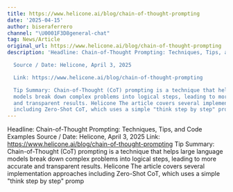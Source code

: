 ```yaml
---
title: https://www.helicone.ai/blog/chain-of-thought-prompting
date: '2025-04-15'
author: biseraferrero
channel: "\U0001F3D8general-chat"
tag: News/Article
original_url: https://www.helicone.ai/blog/chain-of-thought-prompting
description: 'Headline: Chain-of-Thought Prompting: Techniques, Tips, and Code Examples

  Source / Date: Helicone, April 3, 2025

  Link: https://www.helicone.ai/blog/chain-of-thought-prompting

  Tip Summary: Chain-of-Thought (CoT) prompting is a technique that helps large language
  models break down complex problems into logical steps, leading to more accurate
  and transparent results. Helicone The article covers several implementation approaches
  including Zero-Shot CoT, which uses a simple "think step by step" promp'
---
```


Headline: Chain-of-Thought Prompting: Techniques, Tips, and Code Examples
Source / Date: Helicone, April 3, 2025
Link: https://www.helicone.ai/blog/chain-of-thought-prompting
Tip Summary: Chain-of-Thought (CoT) prompting is a technique that helps large language models break down complex problems into logical steps, leading to more accurate and transparent results. Helicone The article covers several implementation approaches including Zero-Shot CoT, which uses a simple "think step by step" promp
